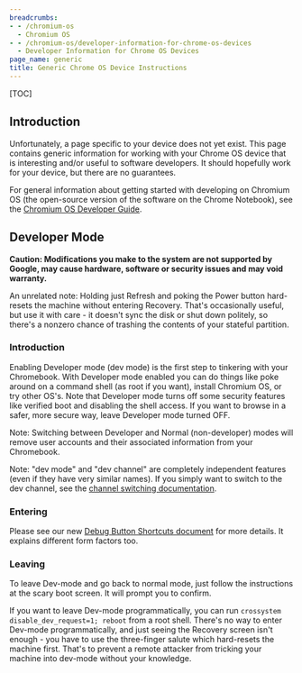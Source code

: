 ```yaml
---
breadcrumbs:
- - /chromium-os
  - Chromium OS
- - /chromium-os/developer-information-for-chrome-os-devices
  - Developer Information for Chrome OS Devices
page_name: generic
title: Generic Chrome OS Device Instructions
---
```


[TOC]

## Introduction

Unfortunately, a page specific to your device does not yet exist. This page
contains generic information for working with your Chrome OS device that is
interesting and/or useful to software developers. It should hopefully work for
your device, but there are no guarantees.

For general information about getting started with developing on Chromium OS
(the open-source version of the software on the Chrome Notebook), see the
[Chromium OS Developer Guide](/chromium-os/developer-guide).

## Developer Mode

**Caution: Modifications you make to the system are not supported by Google, may
cause hardware, software or security issues and may void warranty.**

An unrelated note: Holding just Refresh and poking the Power button hard-resets
the machine without entering Recovery. That's occasionally useful, but use it
with care - it doesn't sync the disk or shut down politely, so there's a nonzero
chance of trashing the contents of your stateful partition.

### Introduction

Enabling Developer mode (dev mode) is the first step to tinkering with your
Chromebook. With Developer mode enabled you can do things like poke around on a
command shell (as root if you want), install Chromium OS, or try other OS's.
Note that Developer mode turns off some security features like verified boot and
disabling the shell access. If you want to browse in a safer, more secure way,
leave Developer mode turned OFF.

Note: Switching between Developer and Normal (non-developer) modes will remove
user accounts and their associated information from your Chromebook.

Note: "dev mode" and "dev channel" are completely independent features (even if
they have very similar names). If you simply want to switch to the dev channel,
see the [channel switching
documentation](https://support.google.com/chromebook/answer/1086915).

### Entering

Please see our new [Debug Button Shortcuts
document](/chromium-os/developer-library/guides/debugging/debug-buttons)
for more details. It explains different form factors too.

### Leaving

To leave Dev-mode and go back to normal mode, just follow the instructions at
the scary boot screen. It will prompt you to confirm.

If you want to leave Dev-mode programmatically, you can run `crossystem
disable_dev_request=1; reboot` from a root shell. There's no way to enter
Dev-mode programmatically, and just seeing the Recovery screen isn't enough -
you have to use the three-finger salute which hard-resets the machine first.
That's to prevent a remote attacker from tricking your machine into dev-mode
without your knowledge.

